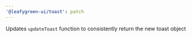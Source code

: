 ```yaml
---
'@leafygreen-ui/toast': patch
---
```


Updates `updateToast` function to consistently return the new toast object
